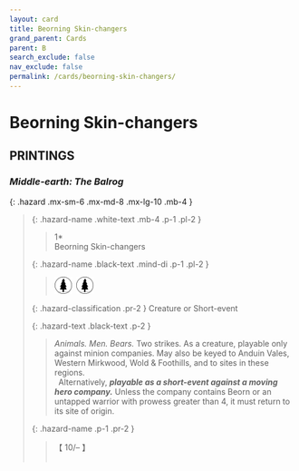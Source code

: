 ```yaml
---
layout: card
title: Beorning Skin-changers
grand_parent: Cards
parent: B
search_exclude: false
nav_exclude: false
permalink: /cards/beorning-skin-changers/
---
```


# Beorning Skin-changers


## PRINTINGS


### _Middle-earth: The Balrog_

{: .hazard .mx-sm-6 .mx-md-8 .mx-lg-10 .mb-4 }
> {: .hazard-name .white-text .mb-4 .p-1 .pl-2 }
> > <div class="hazard-mp">1*</div>
> > <div class="card-name">Beorning Skin-changers</div>
>
> {: .hazard-name .black-text .mind-di .p-1 .pl-2 }
> > ![](/assets/images/wilderness.svg)&ensp;![](/assets/images/wilderness.svg)
>
> {: .hazard-classification .pr-2 }
> Creature or Short-event
>
> {: .hazard-text .black-text .p-2 }
> > _Animals._ _Men._ _Bears._ Two strikes. As a creature, playable only against minion companies. May also be keyed to Anduin Vales, Western Mirkwood, Wold & Foothills, and to sites in these regions. <br>&ensp;Alternatively, ***playable as a short-event against a moving hero company.*** Unless the company contains Beorn or an untapped warrior with prowess greater than 4, it must return to its site of origin. 
>
> {: .hazard-name .p-1 .pr-2 }
> > <div class="card-shield">【 10/&ndash; 】</div>
> > <div class="card-corruption">&nbsp;</div>
